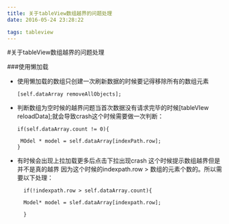 ```yaml
---
title: 关于tableView数组越界的问题处理
date: 2016-05-24 23:28:22

tags: tableview
---
```


#关于tableView数组越界的问题处理

###使用懒加载
- 使用懒加载的数组只创建一次刷新数据的时候要记得移除所有的数组元素

      [self.dataArray removeAllObjects];
      
      
- 判断数组为空时候的越界问题当首次数据没有请求完毕的时候[tableVIew reloadData];就会导致crash这个时候需要做一次判断：

      if(self.dataArray.count != 0){
       
       MOdel * model = self.dataArray[indexPath.row];
      }
      
      
 - 有时候会出现上拉加载更多后点击下拉出现crash 这个时候提示数组越界但是并不是真的越界 因为这个时候的indexpath.row > 数组的元素个数的。所以需要以下处理：
	 
	     if(!indexpath.row > self.dataArray.count){
	     
	     Model* model = slef.dataArray[indexpath.row];
	     
	     }